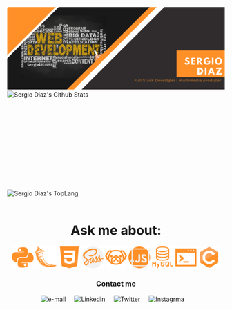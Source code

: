 <div>
    <img src="https://github.com/SergioDiaz90/SergioDiaz90/blob/master/assets/Sergio%20diaz.png" class="responsive"/>
</div>

<div style="-webkit-column-count: 2; -moz-column-count: 2; column-count: 2; -webkit-column-rule: 1px dotted #e0e0e0; -moz-column-rule: 1px dotted #e0e0e0; column-rule: 1px dotted #e0e0e0;">
     <div style="display: inline-block">
        <img width="450" height="224" img align="left" alt="Sergio Diaz's Github Stats" src="https://github-readme-stats.vercel.app/api?username=SergioDiaz90&theme=darcula&show_icons=true&layout=compact&hide_border=true&count_private=true" class="responsive" />
    </div>
    <div style="display: inline-block">
        <img width="380" height="224" img align="center" alt="Sergio Diaz's TopLang" src="https://github-readme-stats.vercel.app/api/top-langs/?username=SergioDiaz90&theme=darcula&show_icons=true&layout=compact&hide_border=true&count_private=true" class="responsive"/>
    </div>
</div>
<br/>
<div align="center" styles="margin-top: 60px;">
    <h1 align="center" style="font-size: 30px;">Ask me about:</h1> 
    <p align="center">
        <img width="50px" height="50px" src="assets/python-language-logotype.svg" />
        <img width="50px" height="50px" src="assets/flask-icon.svg" />
        <img width="50px" height="50px" src="assets/css-3.svg" />
        <img width="50px" height="50px" src="assets/sass.svg" />
        <img width="50px" height="50px" src="assets/PUG.svg" />
        <img width="50px" height="50px" src="assets/javascript.svg" />
        <img width="50px" height="50px" src="assets/mysql.svg" />
        <img width="50px" height="50px" src="assets/shellscript.svg" />
        <img width="50px" height="50px" src="assets/c_original.svg" />
    </p>
</div>

<div align="center">
  <h3 align="center">Contact me</h3> 
</div>
<p align="center">
    <!-- gmail-->
    <a href="mailto:se.diaz60@gmai.com"><img src="https://i.pinimg.com/originals/84/7c/08/847c083cc09040091439e3c05d1fedde.png" width="30px" alt="e-mail"></a> &nbsp; &nbsp;
    <!-- linkedin -->
    <a href="https://www.linkedin.com/in/sergiodiaz90/"><img src="https://cdn4.iconfinder.com/data/icons/social-messaging-ui-color-shapes-2-free/128/social-linkedin-circle-512.png" width="30px" alt="LinkedIn"></a> &nbsp; &nbsp;
    <!-- Web -->
    <!-- twitter -->
    <a href="https://twitter.com/SergioDiaz90"><img src="https://webtus.net/wp-content/uploads/2016/05/Icon-Twitter.png" width="30px" alt="Twitter"> </a> &nbsp; &nbsp;
    <a href="https://www.instagram.com/s3.d6/?hl=es-la"><img src="https://www.scouts.org.ar/wp-content/uploads/2019/05/logo-ig.png" width="30px" alt="Instagrma"></a> &nbsp; &nbsp;
</p>

